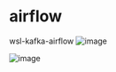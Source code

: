 # airflow
wsl-kafka-airflow
![image](https://github.com/user-attachments/assets/7dad5a74-f290-4c3a-80ff-f1abaf7f5d88)

![image](https://github.com/user-attachments/assets/17a69015-44e6-400f-b355-c9e1a453e424)
